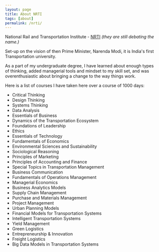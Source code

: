 ```yaml
---
layout: page
title: About NRTI
tags: [about]
permalink: /nrti/
---
```


National Rail and Transportation Institute - [NRTI](nrti.edu.in) *(they are still debating the name.)* 

Set-up on the vision of then Prime Minister, Narenda Modi, it is India's first Transportation university. 

As a part of my undergraduate degree, I have learned about enough types of thinking, added managerial tools and mindset to my skill set, and was overenthusiastic about bringing a change to the way things work. 

Here is a list of courses I have taken here over a course of 1000 days:

- Critical Thinking
- Design Thinking
- Systems Thinking
- Data Analysis
- Essentials of Business
- Dynamics of the Transportation Ecosystem
- Foundations of Leadership
- Ethics
- Essentials of Technology
- Fundamentals of Economics
- Environmental Sciences and Sustainability
- Sociological Reasoning
- Principles of Marketing
- Principles of Accounting and Finance
- Special Topics in Transportation Management
- Business Communication
- Fundamentals of Operations Management
- Managerial Economics
- Business Analytics Models
- Supply Chain Management
- Purchase and Materials Management
- Project Management
- Urban Planning Models
- Financial Models for Transportation Systems
- Intelligent Transportation Systems
- Yield Management
- Green Logistics
- Entrepreneurship & Innovation
- Freight Logistics
- Big Data Models in Transportation Systems